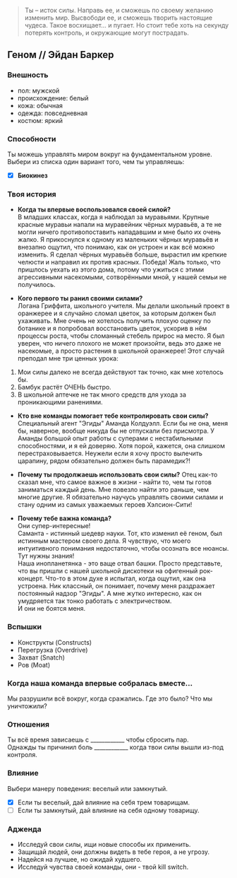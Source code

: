 > Ты – исток силы. Направь ее, и сможешь по своему желанию изменить мир. Высвободи ее, и сможешь творить настоящие чудеса.
> Такое восхищает… и пугает. Но стоит тебе хоть на секунду потерять контроль, и окружающие могут пострадать.

## Геном // Эйдан Баркер

### Внешность
- пол: мужской
- происхождение: белый
- кожа: обычная
- одежда: повседневная
- костюм: яркий

### Способности  
Ты можешь управлять миром вокруг на фундаментальном уровне. Выбери из списка один вариант того, чем ты управляешь:
- [x] **Биокинез**  

### Твоя история
- **Когда ты впервые воспользовался своей силой?**  
В младших классах, когда я наблюдал за муравьями. Крупные красные муравьи напали на муравейник чёрных муравьёв, а те не могли ничего противопоставить нападавшим и мне было их очень жалко.
Я прикоснулся к одному из маленьких чёрных муравьёв и внезапно ощутил, что понимаю, как он устроен и как всё можно изменить. Я сделал чёрных муравьёв больше, вырастил им крепкие челюсти и направил их против красных.
Победа! Жаль только, что пришлось уехать из этого дома, потому что ужиться с этими агрессивными насекомыми, сотворёнными мной, у нашей семьи не получилось.

- **Кого первого ты ранил своими силами?**  
Логана Гриффита, школьного учителя. Мы делали школьный проект в оранжерее и я случайно сломал цветок, за которым должен был ухаживать. Мне очень не хотелось получить плохую оценку по ботанике и я попробовал восстановить цветок, ускорив в нём процессы роста, чтобы сломанный стебель прирос на место. Я был уверен, что ничего плохого не может произойти, ведь это даже не насекомые, а просто растения в школьной оранжерее! Этот случай преподал мне три ценных урока:
1. Мои силы далеко не всегда действуют так точно, как мне хотелось бы.
2. Бамбук растёт ОЧЕНЬ быстро.
3. В школьной аптечке не так много средств для ухода за проникающими ранениями.

- **Кто вне команды помогает тебе контролировать свои силы?**  
Специальный агент "Эгиды" Аманда Колдуэлл. Если бы не она, меня бы, наверное, вообще никуда бы не отпускали без присмотра. У Аманды большой опыт работы с суперами с нестабильными способностями, и я ей доверяю.
Хотя порой, кажется, она слишком перестраховывается. Неужели если я хочу просто вылечить царапину, рядом обязательно должен быть парамедик?!

- **Почему ты продолжаешь использовать свои силы?**
Отец как-то сказал мне, что самое важное в жизни - найти то, чем ты готов заниматься каждый день. Мне повезло найти это раньше, чем многие другие. Я обязательно научусь управлять своими силами и стану одним из самых уважаемых героев Хэлсион-Сити!

- **Почему тебе важна команда?**  
Они супер-интересные!  
Саманта - истинный шедевр науки. Тот, кто изменил её геном, был истинным мастером своего дела. Я чувствую, что моего интуитивного понимания недостаточно, чтобы осознать все нюансы. Тут нужны знания!  
Наша инопланетянка - это ваще отвал башки. Просто представьте, что вы пришли с нашей школьной дискотеки на офигенный рок-концерт. Что-то в этом духе я испытал, когда ощутил, как она устроена.
Ник классный, он понимает, почему меня раздражает постоянный надзор "Эгиды". А мне жутко интересно, как он умудряется так тонко работать с электричеством.  
И они не боятся меня.

### Вспышки

- Конструкты (Constructs)
- Перегрузка (Overdrive)
- Захват (Snatch)
- Ров (Moat)

### Когда наша команда впервые собралась вместе...
Мы разрушили всё вокруг, когда сражались. Где это было? Что мы уничтожили?

### Отношения
Ты всё время зависаешь с ____________ чтобы сбросить пар.  
Однажды ты причинил боль ____________ когда твои силы вышли из-под контроля.  

### Влияние
Выбери манеру поведения: веселый или замкнутый.
- [x] Если ты веселый, дай влияние на себя трем товарищам.
- [ ] Если ты замкнутый, дай влияние на себя одному товарищу.

### Адженда
- Исследуй свои силы, ищи новые способы их применить.
- Защищай людей, они должны видеть в тебе героя, а не угрозу.
- Надейся на лучшее, но ожидай худшего.
- Исследуй чувства своей команды, они - твой kill switch.
